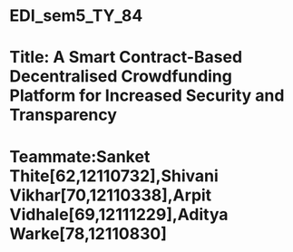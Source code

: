 ﻿# EDI_sem5_TY_84
# Title: A Smart Contract-Based Decentralised Crowdfunding Platform for Increased Security and Transparency
# Teammate:Sanket Thite[62,12110732],Shivani Vikhar[70,12110338],Arpit Vidhale[69,12111229],Aditya Warke[78,12110830]
        
       
        
        
